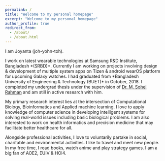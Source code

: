 ```yaml
---
permalink: /
title: "Welcome to my personal homepage"
excerpt: "Welcome to my personal homepage"
author_profile: true
redirect_from: 
  - /about/
  - /about.html
---
```


I am Joyanta (joh-yohn-toh). <be />
 <p>
I work on latest wearable technologies at Samsung R&D Institute, Bangladesh *(SRBD)*. Currently I am working on projects involving design & development of multiple system apps on Tizen & android wearOS platform for upcoming Galaxy watches. <be />
I had graduated from *Bangladesh University of Engineering & Technology (BUET)* in October, 2018. I completed my undergrad thesis under the
 supervision of <a href="http://msrahman.buet.ac.bd/">Dr. M. Sohel Rahman</a> and am still in active research with him. <be />
  <p>
My primary research interest lies at the intersection of Computational Biology, Bioinformatics and Applied machine learning. <be /> 
 I love to apply knowledge of computer science in developing intelligent systems for solving real-world issues including basic biological problems. I am also interested
 to work on health informatics and precision medicine that may facilitate better healthcare for all. <be />

 <p>
Alongside professional activities, I love to voluntarily partake in social, charitable and environmental activities. I like to travel and meet new people. In my free time,
I read books, watch anime and play strategy games. I am a big fan of AOE2, EUIV & HOI4.
